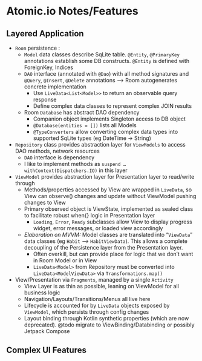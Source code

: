 # Atomic.io Notes/Features

## Layered Application

- `Room` persistence :
  * `Model` data classes describe SqLite table. `@Entity`, `@PrimaryKey` annotations establish some DB constructs. `@Entity` is defined with ForeignKey, Indices
  * `DAO` interface (annotated with `@Dao`) with all method signatures and `@Query`, `@Insert`, `@Delete` annotations --> Room autogenerates concrete implementation
    * Use `LiveData<List<Model>>` to return an observable query response
    * Define complex data classes to represent complex JOIN results 
  * Room `Database` has abstract DAO dependency
    * Companion object implements Singleton access to DB object 
    * `@Database(entities = [])` lists all Models
    * `@TypeConverters` allow converting complex data types into supported SqLite types (eg DateTime -> String)
- `Repository` class provides abstraction layer for `ViewModels` to access DAO methods, network resources
    * `DAO` interface is dependency
    * I like to implement methods as `suspend … withContext(Dispatchers.IO)` in this layer 
- `ViewModel`  provides abstraction layer for Presentation layer to read/write through
    * Methods/properties accessed by View are wrapped in `LiveData`, so View can observe() changes and update without ViewModel pushing changes to View
    * Primary observed object is ViewState, implemented as sealed class to facilitate robust when{} logic in Presentation layer
      * `Loading`, `Error`, `Ready` subclasses allow View to display progress widget, error messages, or loaded view accordingly
    * *Elaboration on MVVM:* Model classes are translated into “`ViewData`” data classes (eg `Habit` --> `HabitViewData`). This allows a complete decoupling of the Persistence layer from the Presentation layer.
      * Often overkill, but can provide place for logic that we don’t want in Room Model or in View 
      * `LiveData<Model>` from Repository must be converted into `LiveData<ModelViewData>` via `Transformations.map()`
- View/Presentation via `Fragments`, managed by a single `Activity` 
    * View Layer is as thin as possible, leaning on ViewModel for all business logic
    * Navigation/Layouts/Transitions/Menus all live here
    * Lifecycle is accounted for by `LiveData` objects exposed by `ViewModel`, which persists through config changes
    * Layout binding through Kotlin synthetic properties (which are now deprecated). @todo migrate to ViewBinding/Databinding or possibly Jetpack Compose

## Complex UI Features